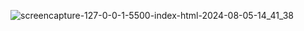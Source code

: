 ![screencapture-127-0-0-1-5500-index-html-2024-08-05-14_41_38](https://github.com/user-attachments/assets/307b9f7b-6fd8-4e68-87f3-fab7859523aa)

